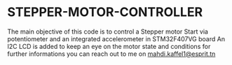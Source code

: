 # STEPPER-MOTOR-CONTROLLER
The main objective of this code is to control a Stepper motor Start via potentiometer and an integrated accelerometer 
in STM32F407VG board 
An I2C LCD is added to keep an eye on the motor state and conditions for further informations you can reach out to me on mahdi.kaffel1@esprit.tn
